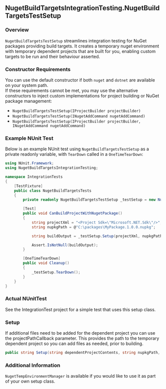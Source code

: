 ## NugetBuildTargetsIntegrationTesting.NugetBuildTargetsTestSetup

### Overview

`NugetBuildTargetsTestSetup` streamlines integration testing for NuGet packages providing build targets. 
It creates a temporary nuget environment with temporary dependent projects that are built for you, enabling custom targets to be run and their behaviour asserted.

### Constructor Requirements

You can use the default constructor if both `nuget` and `dotnet` are available on your system path.  
If these requirements cannot be met, you may use the alternative constructors to inject custom implementations for project building or NuGet package management:

- `NugetBuildTargetsTestSetup(IProjectBuilder projectBuilder)`
- `NugetBuildTargetsTestSetup(INugetAddCommand nugetAddCommand)`
- `NugetBuildTargetsTestSetup(IProjectBuilder projectBuilder, INugetAddCommand nugetAddCommand)`



### Example NUnit Test

Below is an example NUnit test using `NugetBuildTargetsTestSetup` as a private readonly variable, with `TearDown` called in a `OneTimeTearDown`:


```csharp
using NUnit.Framework;
using NugetBuildTargetsIntegrationTesting;

namespace IntegrationTests
{
    [TestFixture]
    public class NugetBuildTargetsTests
    {
        private readonly NugetBuildTargetsTestSetup _testSetup = new NugetBuildTargetsTestSetup();

        [Test]
        public void CanBuildProjectWithNugetPackage()
        {
            string projectXml = "<Project Sdk=\"Microsoft.NET.Sdk\"/>";
            string nupkgPath = @"C:\packages\MyPackage.1.0.0.nupkg";

            string buildOutput = _testSetup.Setup(projectXml, nupkgPath);

            Assert.IsNotNull(buildOutput);
        }

        [OneTimeTearDown]
        public void Cleanup()
        {
            _testSetup.TearDown();
        }
    }
}

```

### Actual NUnitTest

See the IntegrationTest project for a simple test that uses this setup class.

### Setup

If additional files need to be added for the dependent project you can use the projectPathCallback parameter.
This provides the path to the temporary dependent project so you can add files as needed, prior to building.
```csharp
public string Setup(string dependentProjectContents, string nupkgPath, Action<string>? projectPathCallback = null)
```


### Additional Information

`NugetTempEnvironmentManager` is available if you would like to use it as part of your own setup class.
